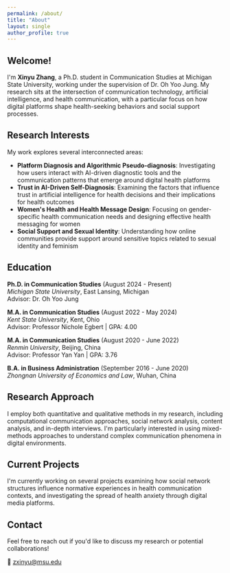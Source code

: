 ```yaml
---
permalink: /about/
title: "About"
layout: single
author_profile: true
---
```


## Welcome!

I'm **Xinyu Zhang**, a Ph.D. student in Communication Studies at Michigan State University, working under the supervision of Dr. Oh Yoo Jung. My research sits at the intersection of communication technology, artificial intelligence, and health communication, with a particular focus on how digital platforms shape health-seeking behaviors and social support processes.

## Research Interests

My work explores several interconnected areas:

- **Platform Diagnosis and Algorithmic Pseudo-diagnosis**: Investigating how users interact with AI-driven diagnostic tools and the communication patterns that emerge around digital health platforms
- **Trust in AI-Driven Self-Diagnosis**: Examining the factors that influence trust in artificial intelligence for health decisions and their implications for health outcomes  
- **Women's Health and Health Message Design**: Focusing on gender-specific health communication needs and designing effective health messaging for women
- **Social Support and Sexual Identity**: Understanding how online communities provide support around sensitive topics related to sexual identity and feminism

## Education

**Ph.D. in Communication Studies** (August 2024 - Present)  
*Michigan State University*, East Lansing, Michigan  
Advisor: Dr. Oh Yoo Jung

**M.A. in Communication Studies** (August 2022 - May 2024)  
*Kent State University*, Kent, Ohio  
Advisor: Professor Nichole Egbert | GPA: 4.00

**M.A. in Communication Studies** (August 2020 - June 2022)  
*Renmin University*, Beijing, China  
Advisor: Professor Yan Yan | GPA: 3.76

**B.A. in Business Administration** (September 2016 - June 2020)  
*Zhongnan University of Economics and Law*, Wuhan, China

## Research Approach

I employ both quantitative and qualitative methods in my research, including computational communication approaches, social network analysis, content analysis, and in-depth interviews. I'm particularly interested in using mixed-methods approaches to understand complex communication phenomena in digital environments.

## Current Projects

I'm currently working on several projects examining how social network structures influence normative experiences in health communication contexts, and investigating the spread of health anxiety through digital media platforms.

## Contact

Feel free to reach out if you'd like to discuss my research or potential collaborations!

📧 [zxinyu@msu.edu](mailto:zxinyu@msu.edu)
